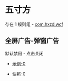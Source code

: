 # 五寸方

存在 1 规则组 - [com.hxzd.wcf](/src/apps/com.hxzd.wcf.ts)

## 全屏广告-弹窗广告

默认禁用 - 点击关闭

- [示例-0](https://m.gkd.li/57941037/88897f2d-647e-47f8-8e43-1fe349b3442d)

- [快照-0](https://i.gkd.li/import/14155547)
